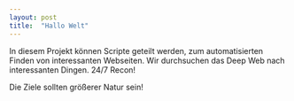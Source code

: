 ```yaml
---
layout: post
title:  "Hallo Welt"
---
```


In diesem Projekt können Scripte geteilt werden, zum automatisierten Finden von interessanten Webseiten.
Wir durchsuchen das Deep Web nach interessanten Dingen. 24/7 Recon!

Die Ziele sollten größerer Natur sein!